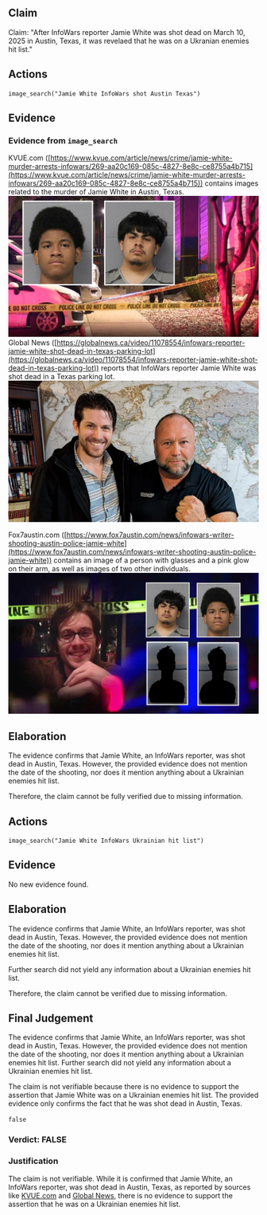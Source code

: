 ## Claim
Claim: "After InfoWars reporter Jamie White was shot dead on March 10, 2025 in Austin, Texas, it was revelaed that he was on a Ukranian enemies hit list."

## Actions
```
image_search("Jamie White InfoWars shot Austin Texas")
```

## Evidence
### Evidence from `image_search`
KVUE.com ([https://www.kvue.com/article/news/crime/jamie-white-murder-arrests-infowars/269-aa20c169-085c-4827-8e8c-ce8755a4b715](https://www.kvue.com/article/news/crime/jamie-white-murder-arrests-infowars/269-aa20c169-085c-4827-8e8c-ce8755a4b715)) contains images related to the murder of Jamie White in Austin, Texas. ![image 6339](media/2025-08-29_22-44-1756507454-669212.jpg) Global News ([https://globalnews.ca/video/11078554/infowars-reporter-jamie-white-shot-dead-in-texas-parking-lot](https://globalnews.ca/video/11078554/infowars-reporter-jamie-white-shot-dead-in-texas-parking-lot)) reports that InfoWars reporter Jamie White was shot dead in a Texas parking lot. ![image 6340](media/2025-08-29_22-44-1756507454-880438.jpg)

Fox7austin.com ([https://www.fox7austin.com/news/infowars-writer-shooting-austin-police-jamie-white](https://www.fox7austin.com/news/infowars-writer-shooting-austin-police-jamie-white)) contains an image of a person with glasses and a pink glow on their arm, as well as images of two other individuals. ![image 6341](media/2025-08-29_22-44-1756507455-366687.jpg)


## Elaboration
The evidence confirms that Jamie White, an InfoWars reporter, was shot dead in Austin, Texas. However, the provided evidence does not mention the date of the shooting, nor does it mention anything about a Ukrainian enemies hit list.

Therefore, the claim cannot be fully verified due to missing information.


## Actions
```
image_search("Jamie White InfoWars Ukrainian hit list")
```

## Evidence
No new evidence found.

## Elaboration
The evidence confirms that Jamie White, an InfoWars reporter, was shot dead in Austin, Texas. However, the provided evidence does not mention the date of the shooting, nor does it mention anything about a Ukrainian enemies hit list.

Further search did not yield any information about a Ukrainian enemies hit list.

Therefore, the claim cannot be verified due to missing information.


## Final Judgement
The evidence confirms that Jamie White, an InfoWars reporter, was shot dead in Austin, Texas. However, the provided evidence does not mention the date of the shooting, nor does it mention anything about a Ukrainian enemies hit list. Further search did not yield any information about a Ukrainian enemies hit list.

The claim is not verifiable because there is no evidence to support the assertion that Jamie White was on a Ukrainian enemies hit list. The provided evidence only confirms the fact that he was shot dead in Austin, Texas.

`false`

### Verdict: FALSE

### Justification
The claim is not verifiable. While it is confirmed that Jamie White, an InfoWars reporter, was shot dead in Austin, Texas, as reported by sources like [KVUE.com](https://www.kvue.com/article/news/crime/jamie-white-murder-arrests-infowars/269-aa20c169-085c-4827-8e8c-ce8755a4b715) and [Global News](https://globalnews.ca/video/11078554/infowars-reporter-jamie-white-shot-dead-in-texas-parking-lot), there is no evidence to support the assertion that he was on a Ukrainian enemies hit list.
